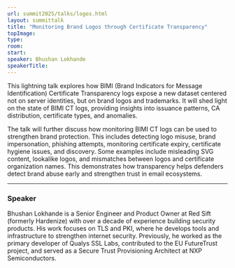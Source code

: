 ```yaml
---
url: summit2025/talks/logos.html
layout: summittalk
title: "Monitoring Brand Logos through Certificate Transparency"
topImage:
type:
room:
start:
speaker: Bhushan Lokhande
speakerTitle:
---
```


<div class="font-google font-medium">

This lightning talk explores how BIMI (Brand Indicators for Message
Identification) Certificate Transparency logs expose a new dataset centered not
on server identities, but on brand logos and trademarks. It will shed light on
the state of BIMI CT logs, providing insights into issuance patterns, CA
distribution, certificate types, and anomalies.

The talk will further discuss how monitoring BIMI CT logs can be used to
strengthen brand protection. This includes detecting logo misuse, brand
impersonation, phishing attempts, monitoring certificate expiry, certificate
hygiene issues, and discovery. Some examples include misleading SVG content,
lookalike logos, and mismatches between logos and certificate organization
names. This demonstrates how transparency helps defenders detect brand abuse
early and strengthen trust in email ecosystems.

---

### Speaker

Bhushan Lokhande is a Senior Engineer and Product Owner at Red Sift (formerly
Hardenize) with over a decade of experience building security products. His work
focuses on TLS and PKI, where he develops tools and infrastructure to strengthen
internet security. Previously, he worked as the primary developer of Qualys SSL
Labs, contributed to the EU FutureTrust project, and served as a Secure Trust
Provisioning Architect at NXP Semiconductors.

</div>
